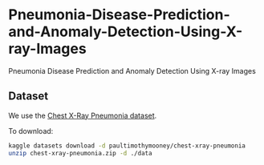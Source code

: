 # Pneumonia-Disease-Prediction-and-Anomaly-Detection-Using-X-ray-Images
Pneumonia Disease Prediction and Anomaly Detection Using X-ray Images
## Dataset

We use the [Chest X-Ray Pneumonia dataset](https://www.kaggle.com/datasets/paultimothymooney/chest-xray-pneumonia).

To download:
```bash
kaggle datasets download -d paultimothymooney/chest-xray-pneumonia
unzip chest-xray-pneumonia.zip -d ./data
